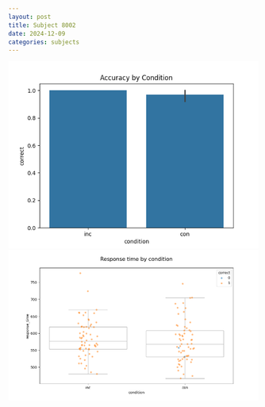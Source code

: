 ```yaml
---
layout: post
title: Subject 8002
date: 2024-12-09
categories: subjects
---
```


![](data/8002/run-24/8002_NF_acc.png)
![](data/8002/run-24/8002_NF_rt.png)
